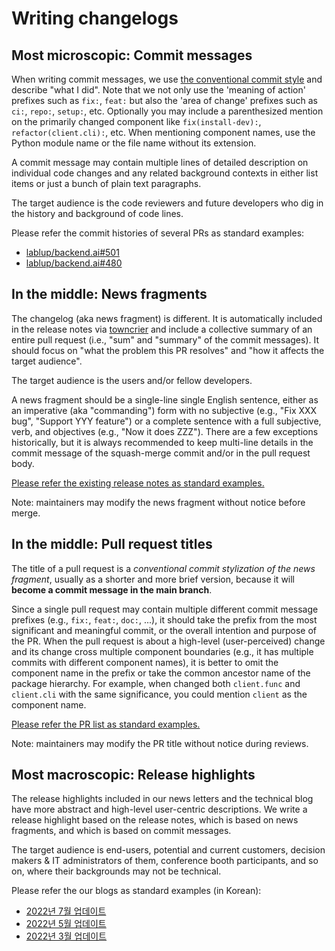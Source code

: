 # Writing changelogs

## Most microscopic: Commit messages

When writing commit messages, we use [the conventional commit style](https://www.conventionalcommits.org/en/v1.0.0/) and describe "what I did".
Note that we not only use the 'meaning of action' prefixes such as `fix:`, `feat:` but also the 'area of change' prefixes such as `ci:`, `repo:`, `setup:`, etc.
Optionally you may include a parenthesized mention on the primarily changed component like `fix(install-dev):`, `refactor(client.cli):`, etc.
When mentioning component names, use the Python module name or the file name without its extension.

A commit message may contain multiple lines of detailed description on individual code changes and any related background contexts in either list items or just a bunch of plain text paragraphs.

The target audience is the code reviewers and future developers who dig in the history and background of code lines.

Please refer the commit histories of several PRs as standard examples:
* [lablup/backend.ai#501](https://github.com/lablup/backend.ai/pull/501/commits)
* [lablup/backend.ai#480](https://github.com/lablup/backend.ai/pull/480/commits)

## In the middle: News fragments

The changelog (aka news fragment) is different.
It is automatically included in the release notes via [towncrier](https://github.com/twisted/towncrier) and include a collective summary of an entire pull request (i.e., "sum" and "summary" of the commit messages).
It should focus on "what the problem this PR resolves" and "how it affects the target audience".

The target audience is the users and/or fellow developers.

A news fragment should be a single-line single English sentence, either as an imperative (aka "commanding") form with no subjective (e.g., "Fix XXX bug", "Support YYY feature") or a complete sentence with a full subjective, verb, and objectives (e.g., "Now it does ZZZ").
There are a few exceptions historically, but it is always recommended to keep multi-line details in the commit message of the squash-merge commit and/or in the pull request body.

[Please refer the existing release notes as standard examples.](https://github.com/lablup/backend.ai/releases)

Note: maintainers may modify the news fragment without notice before merge.

## In the middle: Pull request titles

The title of a pull request is a *conventional commit stylization of the news fragment*, usually as a shorter and more brief version, because it will **become a commit message in the main branch**.

Since a single pull request may contain multiple different commit message prefixes (e.g., `fix:`, `feat:`, `doc:`, ...), it should take the prefix from the most significant and meaningful commit, or the overall intention and purpose of the PR.
When the pull request is about a high-level (user-perceived) change and its change cross multiple component boundaries (e.g., it has multiple commits with different component names), it is better to omit the component name in the prefix or take the common ancestor name of the package hierarchy.
For example, when changed both `client.func` and `client.cli` with the same significance, you could mention `client` as the component name.

[Please refer the PR list as standard examples.](https://github.com/lablup/backend.ai/pulls)

Note: maintainers may modify the PR title without notice during reviews.

## Most macroscopic: Release highlights

The release highlights included in our news letters and the technical blog have more abstract and high-level user-centric descriptions.
We write a release highlight based on the release notes, which is based on news fragments, and which is based on commit messages.

The target audience is end-users, potential and current customers, decision makers &amp; IT administrators of them, conference booth participants, and so on, where their backgrounds may not be technical.

Please refer the our blogs as standard examples (in Korean):
* [2022년 7월 업데이트](https://blog.lablup.com/posts/2022/07/29/backend.ai-202207-update)
* [2022년 5월 업데이트](https://blog.lablup.com/posts/2022/05/31/backend.ai-202205-update)
* [2022년 3월 업데이트](https://blog.lablup.com/posts/2022/03/31/backend.ai-22.03-updates)
